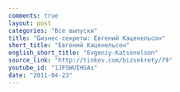 ```yaml
---
comments: true
layout: post
categories: "Все выпуски"
title: "Бизнес-секреты: Евгений Каценельсон"
short_title: "Евгений Каценельсон"
english_short_title: "Evgeniy-Katsenelson"
source_link: "http://tinkov.com/bizsekrety/79"
youtube_id: "1JFSWUIHGAs"
date: "2011-04-23"
---
```


